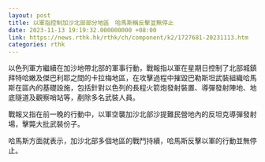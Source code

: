 ```yaml
---
layout: post
title: 以軍指控制加沙北部部分地區　哈馬斯稱反擊並無停止
date: 2023-11-13 19:19:32.000000000 +08:00
link: https://news.rthk.hk/rthk/ch/component/k2/1727681-20231113.htm
categories: rthk
---
```


以色列軍方繼續在加沙地帶北部的軍事行動，戰報指以軍在星期日控制了北部城鎮拜特哈嫩及傑巴利耶之間的卡拉梅地區，在攻擊過程中摧毀巴勒斯坦武裝組織哈馬斯在區內的基礎設施，包括針對以色列的長程火箭炮發射裝置、導彈發射陣地、地底隧道及觀察哨站等，剷除多名武裝人員。

戰報又指在前一晚的行動中，以軍空襲加沙北部沙提難民營地內的反坦克導彈發射場，擊斃大批武裝份子。

哈馬斯方面就表示，加沙北部多個地區的戰鬥持續，哈馬斯反擊以軍的行動並無停止。
